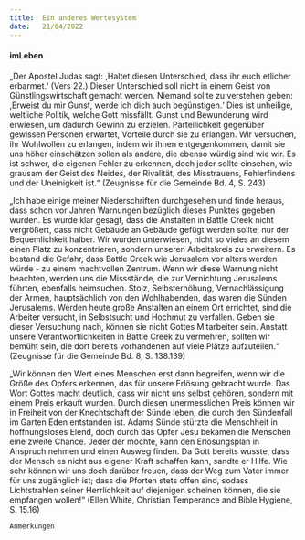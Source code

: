 ```yaml
---
title:  Ein anderes Wertesystem
date:   21/04/2022
---
```


#### imLeben

„Der Apostel Judas sagt: ,Haltet diesen Unterschied, dass ihr euch etlicher erbarmet.‘ (Vers 22.) Dieser Unterschied soll nicht in einem Geist von Günstlingswirtschaft gemacht werden. Niemand sollte zu verstehen geben: ,Erweist du mir Gunst, werde ich dich auch begünstigen.‘ Dies ist unheilige, weltliche Politik, welche Gott missfällt. Gunst und Bewunderung wird erwiesen, um dadurch Gewinn zu erzielen. Parteilichkeit gegenüber gewissen Personen erwartet, Vorteile durch sie zu erlangen. Wir versuchen, ihr Wohlwollen zu erlangen, indem wir ihnen entgegenkommen, damit sie uns höher einschätzen sollen als andere, die ebenso würdig sind wie wir. Es ist schwer, die eigenen Fehler zu erkennen, doch jeder sollte einsehen, wie grausam der Geist des Neides, der Rivalität, des Misstrauens, Fehlerfindens und der Uneinigkeit ist.“ (Zeugnisse für die Gemeinde Bd. 4, S. 243)

„Ich habe einige meiner Niederschriften durchgesehen und finde heraus, dass schon vor Jahren Warnungen bezüglich dieses Punktes gegeben wurden. Es wurde klar gesagt, dass die Anstalten in Battle Creek nicht vergrößert, dass nicht Gebäude an Gebäude gefügt werden sollte, nur der Bequemlichkeit halber. Wir wurden unterwiesen, nicht so vieles an diesem einen Platz zu konzentrieren, sondern unseren Arbeitskreis zu erweitern. Es bestand die Gefahr, dass Battle Creek wie Jerusalem vor alters werden würde - zu einem machtvollen Zentrum. Wenn wir diese Warnung nicht beachten, werden uns die Missstände, die zur Vernichtung Jerusalems führten, ebenfalls heimsuchen. Stolz, Selbsterhöhung, Vernachlässigung der Armen, hauptsächlich von den Wohlhabenden, das waren die Sünden Jerusalems. Werden heute große Anstalten an einem Ort errichtet, sind die Arbeiter versucht, in Selbstsucht und Hochmut zu verfallen. Geben sie dieser Versuchung nach, können sie nicht Gottes Mitarbeiter sein. Anstatt unsere Verantwortlichkeiten in Battle Creek zu vermehren, sollten wir bemüht sein, die dort bereits vorhandenen auf viele Plätze aufzuteilen.“ (Zeugnisse für die Gemeinde Bd. 8, S. 138.139)

„Wir können den Wert eines Menschen erst dann begreifen, wenn wir die Größe des Opfers erkennen, das für unsere Erlösung gebracht wurde. Das Wort Gottes macht deutlich, dass wir nicht uns selbst gehören, sondern mit einem Preis erkauft wurden. Durch diesen unermesslichen Preis können wir in Freiheit von der Knechtschaft der Sünde leben, die durch den Sündenfall im Garten Eden entstanden ist. Adams Sünde stürzte die Menschheit in hoffnungsloses Elend, doch durch das Opfer Jesu bekamen die Menschen eine zweite Chance. Jeder der möchte, kann den Erlösungsplan in Anspruch nehmen und einen Ausweg finden. Da Gott bereits wusste, dass der Mensch es nicht aus eigener Kraft schaffen kann, sandte er Hilfe. Wie sehr können wir uns doch darüber freuen, dass der Weg zum Vater immer für uns zugänglich ist; dass die Pforten stets offen sind, sodass Lichtstrahlen seiner Herrlichkeit auf diejenigen scheinen können, die sie empfangen wollen!“ (Ellen White, Christian Temperance and Bible Hygiene, S. 15.16)


`Anmerkungen`
